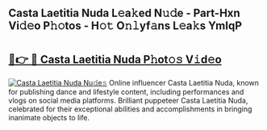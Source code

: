 ## Casta Laetitia Nuda L𝚎a𝚔ed N𝚞𝚍e - Part-Hxn Vi𝚍𝚎o P𝚑𝚘tos - H𝚘𝚝 O𝚗𝚕yf𝚊ns L𝚎a𝚔s YmIqP

# <h2><a href="http://kfdjxg.oniu.top/?m=Casta+Laetitia+Nuda">🔗👉 🔴 Casta Laetitia Nuda P𝚑ot𝚘𝚜 V𝚒d𝚎o</a></h2>

[![Casta Laetitia Nuda Nu𝚍e𝚜](https://i.imgur.com/0qMVB7G.gif)](http://kfdjxg.oniu.top/?m=Casta+Laetitia+Nuda)
Online influencer Casta Laetitia Nuda, known for publishing dance and lifestyle content, including performances and vlogs on social media platforms. Brilliant puppeteer Casta Laetitia Nuda, celebrated for their exceptional abilities and accomplishments in bringing inanimate objects to life.  

